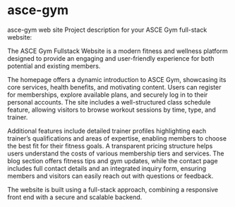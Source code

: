 # asce-gym
asce-gym web site 
Project description for your ASCE Gym full-stack website:

The ASCE Gym Fullstack Website is a modern fitness and wellness platform designed to provide an engaging and user-friendly experience for both potential and existing members.

 The homepage offers a dynamic introduction to ASCE Gym, showcasing its core services, health benefits, and motivating content. Users can register for memberships, explore available plans, and securely log in to their personal accounts. The site includes a well-structured class schedule feature, allowing visitors to browse workout sessions by time, type, and trainer.

Additional features include detailed trainer profiles highlighting each trainer’s qualifications and areas of expertise, enabling members to choose the best fit for their fitness goals. A transparent pricing structure helps users understand the costs of various membership tiers and services. The blog section offers fitness tips and gym updates, while the contact page includes full contact details and an integrated inquiry form, ensuring members and visitors can easily reach out with questions or feedback. 

The website is built using a full-stack approach, combining a responsive front end with a secure and scalable backend.
